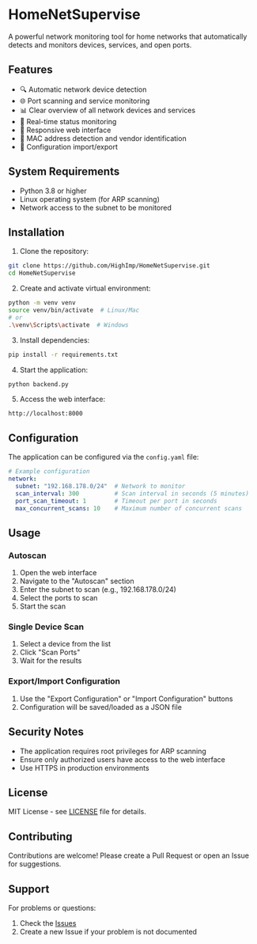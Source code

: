 # HomeNetSupervise

A powerful network monitoring tool for home networks that automatically detects and monitors devices, services, and open ports.

## Features

- 🔍 Automatic network device detection
- 🌐 Port scanning and service monitoring
- 📊 Clear overview of all network devices and services
- 🔄 Real-time status monitoring
- 📱 Responsive web interface
- 🔐 MAC address detection and vendor identification
- 💾 Configuration import/export

## System Requirements

- Python 3.8 or higher
- Linux operating system (for ARP scanning)
- Network access to the subnet to be monitored

## Installation

1. Clone the repository:
```bash
git clone https://github.com/HighImp/HomeNetSupervise.git
cd HomeNetSupervise
```

2. Create and activate virtual environment:
```bash
python -m venv venv
source venv/bin/activate  # Linux/Mac
# or
.\venv\Scripts\activate  # Windows
```

3. Install dependencies:
```bash
pip install -r requirements.txt
```

4. Start the application:
```bash
python backend.py
```

5. Access the web interface:
```
http://localhost:8000
```

## Configuration

The application can be configured via the `config.yaml` file:

```yaml
# Example configuration
network:
  subnet: "192.168.178.0/24"  # Network to monitor
  scan_interval: 300          # Scan interval in seconds (5 minutes)
  port_scan_timeout: 1        # Timeout per port in seconds
  max_concurrent_scans: 10    # Maximum number of concurrent scans
```

## Usage

### Autoscan
1. Open the web interface
2. Navigate to the "Autoscan" section
3. Enter the subnet to scan (e.g., 192.168.178.0/24)
4. Select the ports to scan
5. Start the scan

### Single Device Scan
1. Select a device from the list
2. Click "Scan Ports"
3. Wait for the results

### Export/Import Configuration
1. Use the "Export Configuration" or "Import Configuration" buttons
2. Configuration will be saved/loaded as a JSON file

## Security Notes

- The application requires root privileges for ARP scanning
- Ensure only authorized users have access to the web interface
- Use HTTPS in production environments

## License

MIT License - see [LICENSE](LICENSE) file for details.

## Contributing

Contributions are welcome! Please create a Pull Request or open an Issue for suggestions.

## Support

For problems or questions:
1. Check the [Issues](https://github.com/HighImp/HomeNetSupervise/issues)
2. Create a new Issue if your problem is not documented 